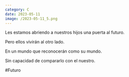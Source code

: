 ```yaml
--- 
category: C 
date: 2023-05-11 
image: /2023-05-11_5.png 
--- 
```


Les estamos abriendo a nuestros hijos una puerta al futuro.

Pero ellos vivirán al otro lado.

En un mundo que reconocerán como su mundo. 

Sin capacidad de compararlo con el nuestro. 

#Futuro